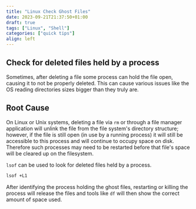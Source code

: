 ```yaml
---
title: "Linux Check Ghost Files"
date: 2023-09-21T21:37:50+01:00
draft: true
tags: ["Linux", "Shell"]
categories: ["quick tips"]
align: left
---
```


## Check for deleted files held by a process

Sometimes, after deleting a file some process can hold the file open, causing it to not be properly deleted. This can cause various issues like the OS reading directories sizes bigger than they truly are.

## Root Cause

On Linux or Unix systems, deleting a file via `rm` or through a file manager application will unlink the file from the file system's directory structure; however, if the file is still open (in use by a running process) it will still be accessible to this process and will continue to occupy space on disk. Therefore such processes may need to be restarted before that file's space will be cleared up on the filesystem.

`lsof` can be used to look for deleted files held by a process.

```bash
lsof +L1
```

After identifying the process holding the ghost files, restarting or killing the process will release the files and tools like `df` will then show the correct amount of space used.
